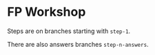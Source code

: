 # FP Workshop

Steps are on branches starting with `step-1`.

There are also answers branches `step-n-answers`.
